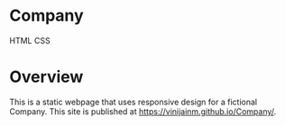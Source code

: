 # Company
HTML CSS
# Overview
This is a static webpage that uses responsive design for a fictional Company. This site is published at https://vinijainm.github.io/Company/.
